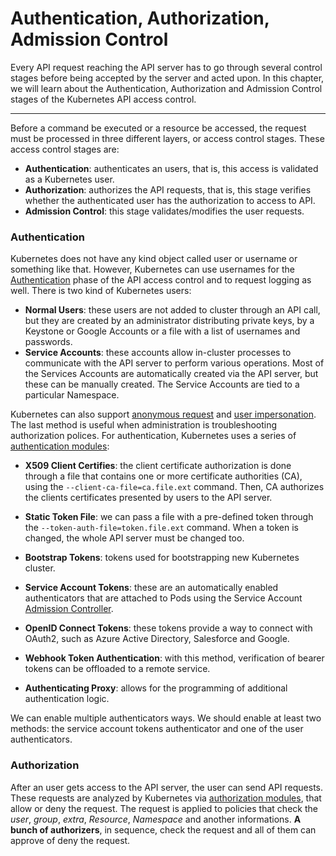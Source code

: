 # Authentication, Authorization, Admission Control

Every API request reaching the API server has to go through several control stages before being accepted by the server and acted upon. In this chapter, we will learn about the Authentication, Authorization and Admission Control stages of the Kubernetes API access control.

---

Before a command be executed or a resource be accessed, the request must be processed in three different layers, or access control stages. These access control stages are:

- **Authentication**: authenticates an users, that is, this access is validated as a Kubernetes user.
- **Authorization**: authorizes the API requests, that is, this stage verifies whether the authenticated user has the authorization to access to API.
- **Admission Control**: this stage validates/modifies the user requests.

### Authentication

Kubernetes does not have any kind object called user or username or something like that. However, Kubernetes can use usernames for the [Authentication](https://kubernetes.io/docs/reference/access-authn-authz/authentication/) phase of the API access control and to request logging as well. There is two kind of Kubernetes users:

- **Normal Users**: these users are not added to cluster through an API call, but they are created by an administrator distributing private keys, by a Keystone or Google Accounts or a file with a list of usernames and passwords.
- **Service Accounts**: these accounts allow in-cluster processes to communicate with the API server to perform various operations. Most of the Services Accounts are automatically created via the API server, but these can be manually created. The Service Accounts are tied to a particular Namespace.

Kubernetes can also support [anonymous request](https://kubernetes.io/docs/reference/access-authn-authz/authentication/#anonymous-requests) and [user impersonation](https://kubernetes.io/docs/reference/access-authn-authz/authentication/#user-impersonation). The last method is useful when administration is troubleshooting authorization polices. For authentication, Kubernetes uses a series of [authentication modules](https://kubernetes.io/docs/reference/access-authn-authz/authentication/#authentication-strategies):

- **X509 Client Certifies**: the client certificate authorization is done through a file that contains one or more certificate authorities (CA), using the `--client-ca-file=ca.file.ext` command. Then, CA authorizes the clients certificates presented by users to the API server.

- **Static Token File**: we can pass a file with a pre-defined token through the `--token-auth-file=token.file.ext` command. When a token is changed, the whole API server must be changed too.

- **Bootstrap Tokens**: tokens used for bootstrapping new Kubernetes cluster.

- **Service Account Tokens**: these are an automatically enabled authenticators that are attached to Pods using the Service Account [Admission Controller](https://kubernetes.io/docs/reference/access-authn-authz/admission-controllers/).

- **OpenID Connect Tokens**: these tokens provide a way to connect with OAuth2, such as Azure Active Directory, Salesforce and Google.

- **Webhook Token Authentication**: with this method, verification of bearer tokens can be offloaded to a remote service.

- **Authenticating Proxy**: allows for the programming of additional authentication logic.

We can enable multiple authenticators ways. We should enable at least two methods: the service account tokens authenticator and one of the user authenticators.

### Authorization

After an user gets access to the API server, the user can send API requests. These requests are analyzed by Kubernetes via [authorization modules](https://kubernetes.io/docs/reference/access-authn-authz/authorization/), that allow or deny the request. The request is applied to policies that check the *user*, *group*, *extra*, *Resource*, *Namespace* and another informations. **A bunch of authorizers**, in sequence, check the request and all of them can approve of deny the request.